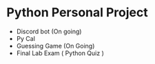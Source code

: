 # Python Personal Project
- Discord bot (On going)
- Py Cal
- Guessing Game (On Going)
- Final Lab Exam ( Python Quiz )
